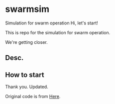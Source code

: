 # swarmsim
Simulation for swarm operation
Hi, let's start!

This is repo for the simulation for swarm operation.

We're getting closer.
## Desc.

## How to start

Thank you.
Updated.

Original code is from [Here](https://github.com/RuslanAgishev/adaptive_swarm).